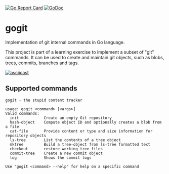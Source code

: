 [![Go Report Card](https://goreportcard.com/badge/github.com/ssrathi/gogit)](https://goreportcard.com/report/github.com/ssrathi/gogit)
[![GoDoc](https://godoc.org/github.com/ssrathi/gogit?status.svg)](https://godoc.org/github.com/ssrathi/gogit)
# gogit

Implementation of git internal commands in Go language.

This project is part of a learning exercise to implement a subset of "git"
commands. It can be used to create and maintain git objects, such as blobs,
trees, commits, branches and tags.

[![asciicast](https://asciinema.org/a/331278.svg)](https://asciinema.org/a/331278?speed=2)

## Supported commands
```
gogit - the stupid content tracker

usage: gogit <command> [<args>]
Valid commands:
  init           Create an empty Git repository
  hash-object    Compute object ID and optionally creates a blob from a file
  cat-file       Provide content or type and size information for repository objects
  ls-tree        List the contents of a tree object
  mktree         Build a tree-object from ls-tree formatted text
  checkout       restore working tree files
  commit-tree    Create a new commit object
  log            Shows the commit logs

Use "gogit <command> --help" for help on a specific command
```
